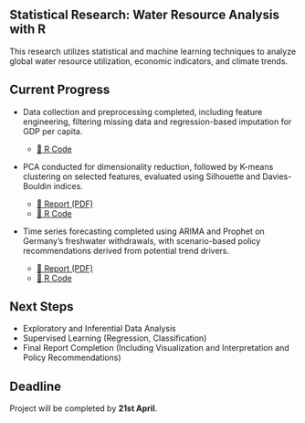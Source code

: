 ## Statistical Research: Water Resource Analysis with R

This research utilizes statistical and machine learning techniques to analyze global water resource utilization, economic indicators, and climate trends.

## Current Progress

- Data collection and preprocessing completed, including feature engineering, filtering missing data and regression-based imputation for GDP per capita.
  - [🧠 R Code ](https://github.com/1798bebe/Statistical-Research-with-R/blob/main/preprocessing/preprocessing.R)

- PCA conducted for dimensionality reduction, followed by K-means clustering on selected features, evaluated using Silhouette and Davies-Bouldin indices.
  - [📄 Report (PDF)](https://github.com/1798bebe/Statistical-Research-with-R/blob/main/unsupervised%20learning(PCA%2C%20clustering)/report_unsupervised_learning.pdf)
  - [🧠 R Code](https://github.com/1798bebe/Statistical-Research-with-R/blob/main/unsupervised%20learning(PCA%2C%20clustering)/unsupervised_learning.R)

- Time series forecasting completed using ARIMA and Prophet on Germany’s freshwater withdrawals, with scenario-based policy recommendations derived from potential trend drivers.
  - [📄 Report (PDF)](https://github.com/1798bebe/Statistical-Research-with-R/blob/main/time%20series%20forecasting/report_time_series_forecasting.pdf)
  - [🧠 R Code](https://github.com/1798bebe/Statistical-Research-with-R/blob/main/time%20series%20forecasting/time_series_forecasting.R)
  

## Next Steps 

- Exploratory and Inferential Data Analysis
- Supervised Learning (Regression, Classification)
- Final Report Completion (Including Visualization and Interpretation and Policy Recommendations)

## Deadline

Project will be completed by **21st April**.
